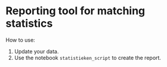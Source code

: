 # Reporting tool for matching statistics
How to use:

1. Update your data.
2. Use the notebook `statistieken_script` to create the report.
